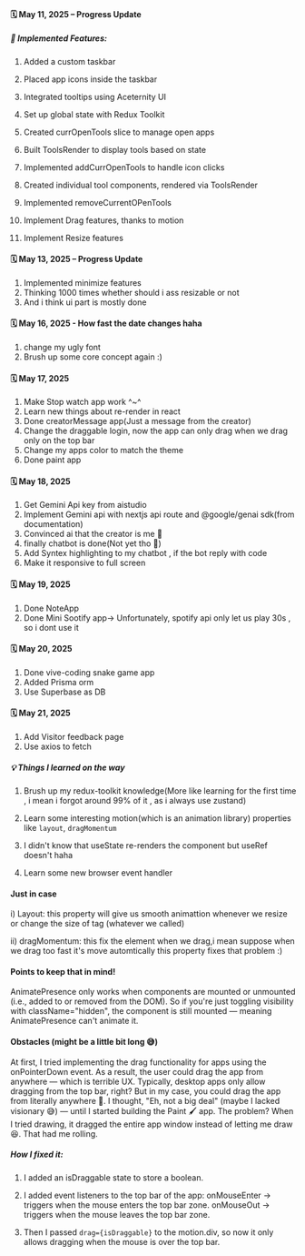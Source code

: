 #### 🗓️ May 11, 2025 – Progress Update

##### 🔧 Implemented Features:

1. Added a custom taskbar

2. Placed app icons inside the taskbar
3. Integrated tooltips using Aceternity UI
4. Set up global state with Redux Toolkit
5. Created currOpenTools slice to manage open apps
6. Built ToolsRender to display tools based on state
7. Implemented addCurrOpenTools to handle icon clicks
8. Created individual tool components, rendered via ToolsRender
9. Implemented removeCurrentOPenTools
10. Implement Drag features, thanks to motion
11. Implement Resize features

#### 🗓️ May 13, 2025 – Progress Update

1. Implemented minimize features
2. Thinking 1000 times whether should i ass resizable or not
3. And i think ui part is mostly done

#### 🗓️ May 16, 2025 - How fast the date changes haha

1. change my ugly font
2. Brush up some core concept again :)

#### 🗓️ May 17, 2025

1. Make Stop watch app work ^~^
2. Learn new things about re-render in react
3. Done creatorMessage app(Just a message from the creator)
4. Change the draggable login, now the app can only drag when we drag only on the top bar
5. Change my apps color to match the theme
6. Done paint app

#### 🗓️ May 18, 2025

1. Get Gemini Api key from aistudio
2. Implement Gemini api with nextjs api route and @google/genai sdk(from documentation)
3. Convinced ai that the creator is me 🤣
4. finally chatbot is done(Not yet tho 🤣)
5. Add Syntex highlighting to my chatbot , if the bot reply with code
6. Make it responsive to full screen

#### 🗓️ May 19, 2025

1. Done NoteApp
2. Done Mini Sootify app-> Unfortunately, spotify api only let us play 30s , so i dont use it

#### 🗓️ May 20, 2025

1. Done vive-coding snake game app
2. Added Prisma orm
3. Use Superbase as DB

#### 🗓️ May 21, 2025
1. Add Visitor feedback page 
2. Use axios to fetch


##### 💡 Things I learned on the way

1. Brush up my redux-toolkit knowledge(More like learning for the first time , i mean i forgot around 99% of it , as i always use zustand)

2. Learn some interesting motion(which is an animation library) properties like `layout`, `dragMomentum`

3. I didn't know that useState re-renders the component but useRef doesn't haha

4. Learn some new browser event handler

#### Just in case

i) Layout: this property will give us smooth animattion whenever we resize or change the size of tag (whatever we called)

ii) dragMomentum: this fix the element when we drag,i mean suppose when we drag too fast it's move automtically this property fixes that problem :)

#### Points to keep that in mind!

AnimatePresence only works when components are mounted or unmounted (i.e., added to or removed from the DOM). So if you're just toggling visibility with className="hidden", the component is still mounted — meaning AnimatePresence can't animate it.

#### Obstacles (might be a little bit long 😅)

At first, I tried implementing the drag functionality for apps using the onPointerDown event. As a result, the user could drag the app from anywhere — which is terrible UX. Typically, desktop apps only allow dragging from the top bar, right? But in my case, you could drag the app from literally anywhere 🤣.
I thought, "Eh, not a big deal" (maybe I lacked visionary 😅) — until I started building the Paint 🖌️ app.
The problem? When I tried drawing, it dragged the entire app window instead of letting me draw 😆. That had me rolling.

##### How I fixed it:

1. I added an isDraggable state to store a boolean.

2. I added event listeners to the top bar of the app:
   onMouseEnter → triggers when the mouse enters the top bar zone.
   onMouseOut → triggers when the mouse leaves the top bar zone.

3. Then I passed `drag={isDraggable}` to the motion.div, so now it only allows dragging when the mouse is over the top bar.
